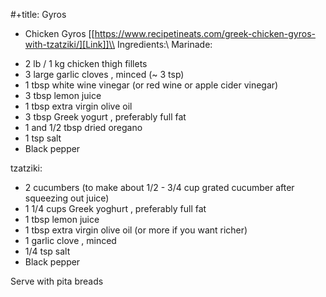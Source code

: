 #+title: Gyros

* Chicken Gyros
[[https://www.recipetineats.com/greek-chicken-gyros-with-tzatziki/][Link]]\\
Ingredients:\\
Marinade:
- 2 lb / 1 kg chicken thigh fillets
- 3 large garlic cloves , minced (~ 3 tsp)
- 1 tbsp white wine vinegar (or red wine or apple cider vinegar)
- 3 tbsp lemon juice
- 1 tbsp extra virgin olive oil
- 3 tbsp Greek yogurt , preferably full fat
- 1 and 1/2 tbsp dried oregano
- 1 tsp salt
- Black pepper

tzatziki:
- 2 cucumbers (to make about 1/2 - 3/4 cup grated cucumber after squeezing out juice)
- 1 1/4 cups Greek yoghurt , preferably full fat
- 1 tbsp lemon juice
- 1 tbsp extra virgin olive oil (or more if you want richer)
- 1 garlic clove , minced
- 1/4 tsp salt
- Black pepper

Serve with pita breads
